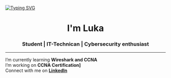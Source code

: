 <a align="center" href="https://git.io/typing-svg"><img src="https://readme-typing-svg.demolab.com?font=Roboto+Mono&pause=1000&color=0012E5&center=true&vCenter=true&width=435&lines=Welcome+to+my+portfolio!" alt="Typing SVG" /></a>

<h1 align="center">I'm Luka </h1>
<h3 align="center">Student | IT-Technican | Cybersecurity enthusiast </h3>

---

I’m currently learning **Wireshark and CCNA**  
I’m working on **CCNA Certification]**    
Connect with me on **[LinkedIn](https://www.linkedin.com/in/luka-niemel%C3%A4/)** 


